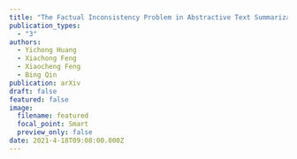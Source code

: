 ```yaml
---
title: "The Factual Inconsistency Problem in Abstractive Text Summarization: A Survey"
publication_types:
  - "3"
authors:
  - Yichong Huang
  - Xiachong Feng
  - Xiaocheng Feng
  - Bing Qin
publication: arXiv
draft: false
featured: false
image:
  filename: featured
  focal_point: Smart
  preview_only: false
date: 2021-4-18T09:08:00.000Z
---
```

